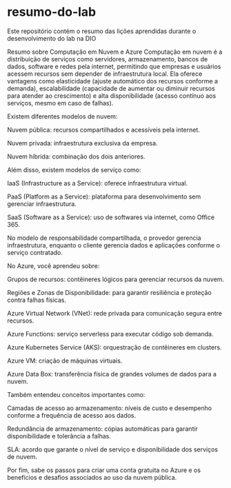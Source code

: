 # resumo-do-lab
Este repositório contém o resumo das lições aprendidas durante o desenvolvimento do lab na DIO

Resumo sobre Computação em Nuvem e Azure
Computação em nuvem é a distribuição de serviços como servidores, armazenamento, bancos de dados, software e redes pela internet, permitindo que empresas e usuários acessem recursos sem depender de infraestrutura local. Ela oferece vantagens como elasticidade (ajuste automático dos recursos conforme a demanda), escalabilidade (capacidade de aumentar ou diminuir recursos para atender ao crescimento) e alta disponibilidade (acesso contínuo aos serviços, mesmo em caso de falhas).

Existem diferentes modelos de nuvem:

Nuvem pública: recursos compartilhados e acessíveis pela internet.

Nuvem privada: infraestrutura exclusiva da empresa.

Nuvem híbrida: combinação dos dois anteriores.

Além disso, existem modelos de serviço como:

IaaS (Infrastructure as a Service): oferece infraestrutura virtual.

PaaS (Platform as a Service): plataforma para desenvolvimento sem gerenciar infraestrutura.

SaaS (Software as a Service): uso de softwares via internet, como Office 365.

No modelo de responsabilidade compartilhada, o provedor gerencia infraestrutura, enquanto o cliente gerencia dados e aplicações conforme o serviço contratado.

No Azure, você aprendeu sobre:

Grupos de recursos: contêineres lógicos para gerenciar recursos da nuvem.

Regiões e Zonas de Disponibilidade: para garantir resiliência e proteção contra falhas físicas.

Azure Virtual Network (VNet): rede privada para comunicação segura entre recursos.

Azure Functions: serviço serverless para executar código sob demanda.

Azure Kubernetes Service (AKS): orquestração de contêineres em clusters.

Azure VM: criação de máquinas virtuais.

Azure Data Box: transferência física de grandes volumes de dados para a nuvem.

Também entendeu conceitos importantes como:

Camadas de acesso ao armazenamento: níveis de custo e desempenho conforme a frequência de acesso aos dados.

Redundância de armazenamento: cópias automáticas para garantir disponibilidade e tolerância a falhas.

SLA: acordo que garante o nível de serviço e disponibilidade dos serviços de nuvem.

Por fim, sabe os passos para criar uma conta gratuita no Azure e os benefícios e desafios associados ao uso da nuvem pública.

